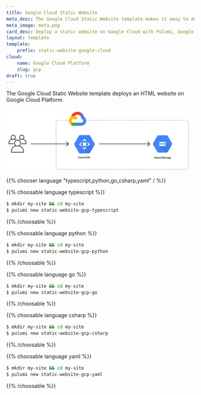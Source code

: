 ```yaml
---
title: Google Cloud Static Website
meta_desc: The Google Cloud Static Website template makes it easy to deploy a static website on Google Cloud with Pulumi, Google Cloud Storage, and Google Cloud CDN.
meta_image: meta.png
card_desc: Deploy a static website on Google Cloud with Pulumi, Google Cloud Storage, and Google Cloud CDN.
layout: template
template:
    prefix: static-website-google-cloud
cloud:
    name: Google Cloud Platform
    slug: gcp
draft: true
---
```


The Google Cloud Static Website template deploys an HTML website on Google Cloud Platform.

![An architecture diagram of the Pulumi Google Cloud Static Website template](./architecture.png)

{{% chooser language "typescript,python,go,csharp,yaml" / %}}

{{% choosable language typescript %}}

```bash
$ mkdir my-site && cd my-site
$ pulumi new static-website-gcp-typescript
```

{{% /choosable %}}

{{% choosable language python %}}

```bash
$ mkdir my-site && cd my-site
$ pulumi new static-website-gcp-python
```

{{% /choosable %}}

{{% choosable language go %}}

```bash
$ mkdir my-site && cd my-site
$ pulumi new static-website-gcp-go
```

{{% /choosable %}}

{{% choosable language csharp %}}

```bash
$ mkdir my-site && cd my-site
$ pulumi new static-website-gcp-csharp
```

{{% /choosable %}}

{{% choosable language yaml %}}

```bash
$ mkdir my-site && cd my-site
$ pulumi new static-website-gcp-yaml
```

{{% /choosable %}}
